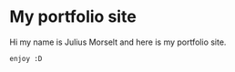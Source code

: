 # My portfolio site

Hi my name is Julius Morselt and here is my portfolio site.
```bash
enjoy :D
```
